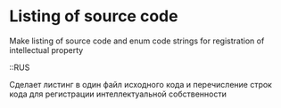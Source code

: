 # Listing of source code

Make listing of source code and enum code strings for registration of intellectual property

::RUS

Сделает листинг в один файл исходного кода и перечисление строк кода для регистрации интеллектуальной собственности
